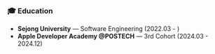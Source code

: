 ### 🎓 Education
- **Sejong University** — Software Engineering (2022.03 - )
- **Apple Developer Academy @POSTECH** — 3rd Cohort (2024.03 - 2024.12)
